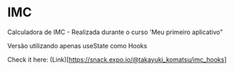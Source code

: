 # IMC
Calculadora de IMC - Realizada durante o curso 'Meu primeiro aplicativo"


Versão utilizando apenas useState como Hooks



Check it here: (Link)[https://snack.expo.io/@takayuki_komatsu/imc_hooks]
